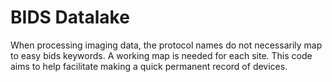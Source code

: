 # BIDS Datalake

When processing imaging data, the protocol names do not necessarily map to easy bids keywords. A working map is needed for each site. This code aims to help facilitate making a quick permanent record of devices.
